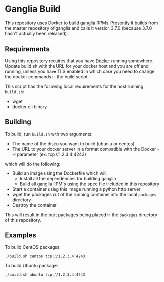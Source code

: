 # Ganglia Build 

This repository uses Docker to build ganglia RPMs. Presently it builds
from the master repository of ganglia and calls it version 3.7.0
(because 3.7.0 hasn't actually been released). 

## Requirements

Using this repository requires that you have [Docker](www.docker.io)
running somewhere. Update build.sh with the URL for your docker host and
you are off and running, unless you have TLS enabled in which case you
need to change the docker commands in the build script. 

This script has the following local requirements for the host running
`build.sh`:
- wget
- docker cli binary

## Building

To build, run `build.sh` with two arguments:
- The name of the distro you want to build (ubuntu or centos)
- The URL to your docker server in a format compatible with the Docker
  -H parameter (ex. tcp://1.2.3.4:4243)

which will do the following:
- Build an image using the Dockerfile which will:
  - Install all the dependencies for building ganglia
  - Build all ganglia RPM's using the spec file included in this
    repository
- Start a container using this image running a python http server
- wget the packages out of the running container into the local
  `packages` directory
- Destroy the container

This will result in the built packages being placed in the `packages`
directory of this repository.

## Examples

To build CentOS packages:
```
./build.sh centos tcp://1.2.3.4:4243
```

To build Ubuntu packages
```
./build.sh ubuntu tcp://1.2.3.4:4243
```
